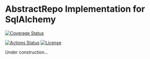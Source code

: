 # AbstractRepo Implementation for SqlAlchemy

<!-- [![PyPI package](https://img.shields.io/badge/pip%20install-abstractrepo-sqlalchemy-brightgreen)](https://pypi.org/project/abstractrepo-sqlalchemy/) -->
<!-- [![version number](https://img.shields.io/pypi/v/abstractrepo-sqlalchemy?color=green&label=version)](https://github.com/Smoren/abstractrepo-sqlalchemy-pypi/releases) -->
[![Coverage Status](https://coveralls.io/repos/github/Smoren/abstractrepo-sqlalchemy-pypi/badge.svg?branch=master)](https://coveralls.io/github/Smoren/abstractrepo-sqlalchemy-pypi?branch=master)
<!-- [![PyPI Downloads](https://static.pepy.tech/badge/abstractrepo-sqlalchemy)](https://pepy.tech/projects/abstractrepo-sqlalchemy) -->
[![Actions Status](https://github.com/Smoren/abstractrepo-sqlalchemy-pypi/workflows/Test/badge.svg)](https://github.com/Smoren/abstractrepo-sqlalchemy-pypi/actions)
[![License](https://img.shields.io/github/license/Smoren/abstractrepo-sqlalchemy-pypi)](https://github.com/Smoren/abstractrepo-sqlalchemy-pypi/blob/master/LICENSE)

Under construction...
